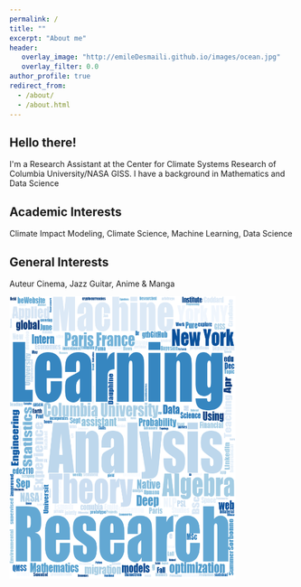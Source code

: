 ```yaml
---
permalink: /
title: ""
excerpt: "About me"
header:
   overlay_image: "http://emileDesmaili.github.io/images/ocean.jpg"
   overlay_filter: 0.0
author_profile: true
redirect_from: 
  - /about/
  - /about.html 
---
```


**Hello there!**
---


I'm a Research Assistant at the Center for Climate Systems Research of Columbia University/NASA GISS. I have a background in Mathematics and Data Science


**Academic Interests**
---
Climate Impact Modeling, Climate Science, Machine Learning, Data Science


**General Interests**
---

Auteur Cinema, Jazz Guitar, Anime & Manga


<img src="/images/wordcloud.png" alt="Word Cloud" width="400" height="500">

